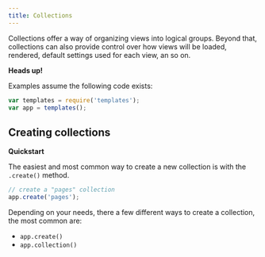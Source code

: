 ```yaml
---
title: Collections
---
```


Collections offer a way of organizing views into logical groups. Beyond that, collections can also provide control over how views will be loaded, rendered, default settings used for each view, an so on.

**Heads up!**

Examples assume the following code exists:

```js
var templates = require('templates');
var app = templates();
```

## Creating collections

**Quickstart**

The easiest and most common way to create a new collection is with the `.create()` method.

```js
// create a "pages" collection
app.create('pages');
```

Depending on your needs, there a few different ways to create a collection, the most common are:

- `app.create()`
- `app.collection()`
